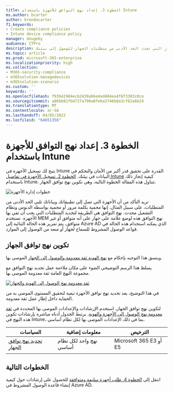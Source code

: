 ```yaml
---
title: الخطوة 3. إعداد نهج التوافق للأجهزة باستخدام Intune
ms.author: bcarter
author: brendacarter
f1.keywords:
- Create compliance policies
- Intune device compliance policy
manager: dougeby
audience: ITPro
description: تعرف على كيفية إنشاء نهج توافق الجهاز التي تحدد الحد الأدنى من متطلبات الجهاز للوصول إلى بيئتك.
ms.topic: article
ms.prod: microsoft-365-enterprise
ms.localizationpriority: high
ms.collection:
- M365-security-compliance
- m365solution-managedevices
- m365solution-scenario
ms.custom: ''
keywords: ''
ms.openlocfilehash: f93642984ecb2439ab6e4ad484ea4f6f3303c0ce
ms.sourcegitcommit: a06bb81fbd727a790a8fe6a3746b8a3cf62a6b24
ms.translationtype: MT
ms.contentlocale: ar-SA
ms.lasthandoff: 04/05/2022
ms.locfileid: "64651356"
---
```

# <a name="step-3-set-up-compliance-policies-for-devices-with-intune"></a>الخطوة 3. إعداد نهج التوافق للأجهزة باستخدام Intune

يتيح لك تسجيل الأجهزة في Intune القدرة على تحقيق قدر أكبر من الأمان والتحكم في البيانات في بيئتك. [الخطوة 2. تسجيل الأجهزة في تفاصيل Intune](manage-devices-with-intune-enroll.md) كيفية إنجاز ذلك باستخدام Intune. تتناول هذه المقالة الخطوة التالية، وهي تكوين نهج توافق الجهاز. 

![خطوات إدارة الأجهزة](../media/devices/intune-mdm-step-2.png#lightbox)

تريد التأكد من أن الأجهزة التي تصل إلى تطبيقاتك وبياناتك تلبي الحد الأدنى من المتطلبات، على سبيل المثال، إنها محمية بكلمة مرور أو محمية بواسطة الدبوس ونظام التشغيل محدث. نهج التوافق هي الطريقة لتحديد المتطلبات التي يجب أن تفي بها الأجهزة. تستخدم MEM نهج التوافق هذه لوضع علامة على جهاز على أنه متوافق أو غير متوافق، يتم تمرير هذه الحالة الثنائية إلى Azure AD الذي يمكنه استخدام هذه الحالة في قواعد الوصول المشروط للسماح لجهاز أو منعه من الوصول إلى الموارد. 

## <a name="configuring-device-compliance-policies"></a>تكوين نهج توافق الجهاز

وينسق هذا التوجيه بإحكام مع [نهج الهوية ثقة معدومة والوصول إلى الجهاز](../security/office-365-security/microsoft-365-policies-configurations.md) الموصى بها.

يسلط هذا الرسم التوضيحي الضوء على مكان ملاءمة عمل تحديد نهج التوافق مع مجموعة النهج العامة ثقة معدومة الموصى بها. 

[![ثقة معدومة نهج الوصول إلى الهوية والجهاز](../media/devices/identity-device-define-compliance.png#lightbox)](https://github.com/MicrosoftDocs/microsoft-365-docs/raw/public/microsoft-365/media/devices/identity-device-define-compliance.png)

في هذا التوضيح، يعد تحديد نهج توافق الأجهزة تبعية لتحقيق المستوى الموصى به من الحماية داخل إطار عمل ثقة معدومة. 

لتكوين نهج توافق الجهاز، استخدم الإرشادات والإعدادات الموصى بها المحددة في [ثقة معدومة نهج الوصول إلى الأجهزة والهوية](../security/office-365-security/microsoft-365-policies-configurations.md). يرتبط الجدول أدناه مباشرة بإرشادات تكوين هذه النهج في Intune، بما في ذلك الإعدادات الموصى بها لكل نظام أساسي.


|السياسات |معلومات إضافية  |الترخيص |
|---------|---------|---------|
|[تحديد نهج توافق الجهاز ](../security/office-365-security/identity-access-policies.md#define-device-compliance-policies)   |  نهج واحد لكل نظام أساسي       |  Microsoft 365 E3 أو E5       |
|  |         |         |

## <a name="next-steps"></a>الخطوات التالية

انتقل إلى [الخطوة 4. طلب أجهزة سليمة ومتوافقة](manage-devices-with-intune-require-compliance.md) للحصول على إرشادات حول كيفية إنشاء قاعدة الوصول المشروط في Azure AD.